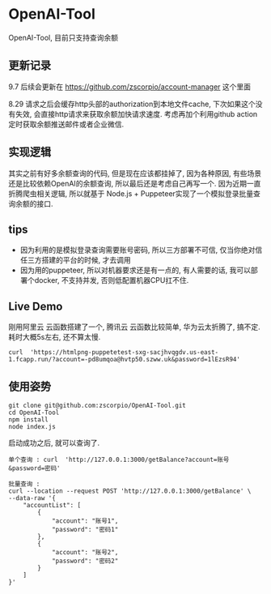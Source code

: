 # OpenAI-Tool

OpenAI-Tool, 目前只支持查询余额

## 更新记录

9.7 后续会更新在 https://github.com/zscorpio/account-manager 这个里面

8.29 请求之后会缓存http头部的authorization到本地文件cache, 下次如果这个没有失效, 会直接http请求来获取余额加快请求速度.
考虑再加个利用github action定时获取余额推送邮件或者企业微信.

## 实现逻辑

其实之前有好多余额查询的代码, 但是现在应该都挂掉了, 因为各种原因, 有些场景还是比较依赖OpenAI的余额查询, 所以最后还是考虑自己再写一个.
因为近期一直折腾爬虫相关逻辑, 所以就基于 Node.js + Puppeteer实现了一个模拟登录批量查询余额的接口.

## tips

- 因为利用的是模拟登录查询需要账号密码, 所以三方部署不可信, 仅当你绝对信任三方搭建的平台的时候, 才去调用
- 因为用的puppeteer, 所以对机器要求还是有一点的, 有人需要的话, 我可以部署个docker, 不支持并发, 否则低配置机器CPU扛不住.

## Live Demo

刚用阿里云 云函数搭建了一个, 腾讯云 云函数比较简单, 华为云太折腾了, 搞不定.
耗时大概5s左右, 还不算太慢.

```shell
curl  'https://htmlpng-puppetetest-sxg-sacjhvqgdv.us-east-1.fcapp.run/?account=-pd8umqoa@hvtp50.szww.uk&password=1lEzsR94'
```

## 使用姿势

```shell
git clone git@github.com:zscorpio/OpenAI-Tool.git
cd OpenAI-Tool
npm install
node index.js
```

启动成功之后, 就可以查询了.

```shell
单个查询 : curl  'http://127.0.0.1:3000/getBalance?account=账号&password=密码'
```

```shell
批量查询 : 
curl --location --request POST 'http://127.0.0.1:3000/getBalance' \
--data-raw '{
    "accountList": [
        {
            "account": "账号1",
            "password": "密码1"
        },
        {
            "account": "账号2",
            "password": "密码2"
        }
    ]
}'
```
